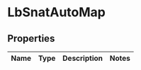 # LbSnatAutoMap

## Properties
Name | Type | Description | Notes
------------ | ------------- | ------------- | -------------
